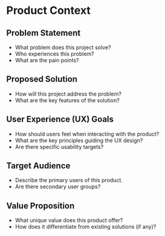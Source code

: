 # Product Context

## Problem Statement

*   What problem does this project solve?
*   Who experiences this problem?
*   What are the pain points?

## Proposed Solution

*   How will this project address the problem?
*   What are the key features of the solution?

## User Experience (UX) Goals

*   How should users feel when interacting with the product?
*   What are the key principles guiding the UX design?
*   Are there specific usability targets?

## Target Audience

*   Describe the primary users of this product.
*   Are there secondary user groups?

## Value Proposition

*   What unique value does this product offer?
*   How does it differentiate from existing solutions (if any)?
